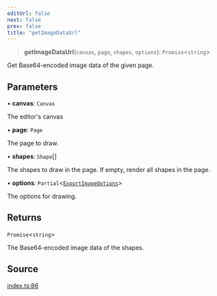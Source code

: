 ```yaml
---
editUrl: false
next: false
prev: false
title: "getImageDataUrl"
---
```


> **getImageDataUrl**(`canvas`, `page`, `shapes`, `options`): `Promise`\<`string`\>

Get Base64-encoded image data of the given page.

## Parameters

• **canvas**: `Canvas`

The editor's canvas

• **page**: `Page`

The page to draw.

• **shapes**: `Shape`[]

The shapes to draw in the page. If empty, render all shapes in the page.

• **options**: `Partial`\<[`ExportImageOptions`](/api-export/type-aliases/exportimageoptions/)\>

The options for drawing.

## Returns

`Promise`\<`string`\>

The Base64-encoded image data of the shapes.

## Source

[index.ts:86](https://github.com/dgmjs/dgmjs/blob/main/packages/export/src/index.ts#L86)
